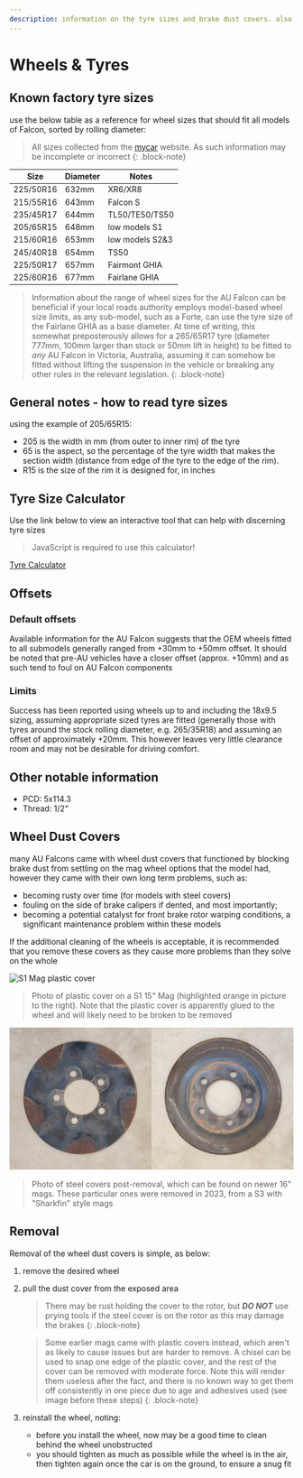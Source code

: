 ```yaml
---
description: information on the tyre sizes and brake dust covers. also includes general information on calculating tyre size from a tyre size
---
```


# Wheels & Tyres

## Known factory tyre sizes
use the below table as a reference for wheel sizes that should fit all models of Falcon, sorted by rolling diameter:

> All sizes collected from the [mycar](../../Credits.md#information-cross-referencing) website. As such information may be incomplete or incorrect
{: .block-note}

| Size | Diameter | Notes |
| --- | --- | --- |
| 225/50R16 | 632mm | XR6/XR8 |
| 215/55R16 | 643mm | Falcon S |
| 235/45R17 | 644mm | TL50/TE50/TS50 |
| 205/65R15 | 648mm | low models S1 |
| 215/60R16 | 653mm | low models S2&3 |
| 245/40R18 | 654mm | TS50 |
| 225/50R17 | 657mm | Fairmont GHIA |
| 225/60R16 | 677mm | Fairlane GHIA |

> Information about the range of wheel sizes for the AU Falcon can be beneficial if your local roads authority employs model-based wheel size limits, as any sub-model, such as a Forte, can use the tyre size of the Fairlane GHIA as a base diameter. At time of writing, this somewhat preposterously allows for a 265/65R17 tyre (diameter 777mm, 100mm larger than stock or 50mm lift in height) to be fitted to *any* AU Falcon in Victoria, Australia, assuming it can somehow be fitted without lifting the suspension in the vehicle or breaking any other rules in the relevant legislation.
{: .block-note}

## General notes - how to read tyre sizes

using the example of 205/65R15:

- 205 is the width in mm (from outer to inner rim) of the tyre
- 65 is the aspect, so the percentage of the tyre width that makes the section width (distance from edge of the tyre to the edge of the rim).
- R15 is the size of the rim it is designed for, in inches

<div class="printHide">
    <h2>Tyre Size Calculator</h2>
    <p>Use the link below to view an interactive tool that can help with discerning tyre sizes</p>
    <blockquote class="block-note">JavaScript is required to use this calculator!</blockquote>
    <a href="./TyreCalculator.html">Tyre Calculator</a>
</div>

## Offsets

### Default offsets
Available information for the AU Falcon suggests that the OEM wheels fitted to all submodels generally ranged from +30mm to +50mm offset. It should be noted that pre-AU vehicles have a closer offset (approx. +10mm) and as such tend to foul on AU Falcon components

### Limits
Success has been reported using wheels up to and including the 18x9.5 sizing, assuming appropriate sized tyres are fitted (generally those with tyres around the stock rolling diameter, e.g. 265/35R18) and assuming an offset of approximately +20mm. This however leaves very little clearance room and may not be desirable for driving comfort.

## Other notable information

- PCD: 5x114.3
- Thread: 1/2"

## Wheel Dust Covers

many AU Falcons came with wheel dust covers that functioned by blocking brake dust from settling on the mag wheel options that the model had, however they came with their own long term problems, such as:

- becoming rusty over time (for models with steel covers)
- fouling on the side of brake calipers if dented, and most importantly;
- becoming a potential catalyst for front brake rotor warping conditions, a significant maintenance problem within these models

If the additional cleaning of the wheels is acceptable, it is recommended that you remove these covers as they cause more problems than they solve on the whole

![S1 Mag plastic cover](./s1-plastic-covers.jpg)

> Photo of plastic cover on a S1 15" Mag (highlighted orange in picture to the right). Note that the plastic cover is apparently glued to the wheel and will likely need to be broken to be removed

![S2-3 Mag Steel cover](./s2-3-steel-covers.jpg)

> Photo of steel covers post-removal, which can be found on newer 16" mags. These particular ones were removed in 2023, from a S3 with "Sharkfin" style mags

## Removal
Removal of the wheel dust covers is simple, as below:
1. remove the desired wheel
1. pull the dust cover from the exposed area
    > There may be rust holding the cover to the rotor, but ***DO NOT*** use prying tools if the steel cover is on the rotor as this may damage the brakes
    {: .block-note}

    > Some earlier mags came with plastic covers instead, which aren't as likely to cause issues but are harder to remove. A chisel can be used to snap one edge of the plastic cover, and the rest of the cover can be removed with moderate force. Note this will render them useless after the fact, and there is no known way to get them off consistently in one piece due to age and adhesives used (see image before these steps)
    {: .block-note}

1. reinstall the wheel, noting:
    - before you install the wheel, now may be a good time to clean behind the wheel unobstructed
    - you should tighten as much as possible while the wheel is in the air, then tighten again once the car is on the ground, to ensure a snug fit